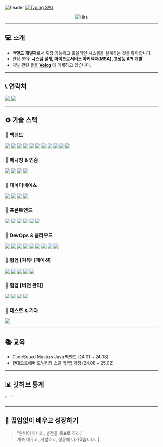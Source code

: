 ![header](https://capsule-render.vercel.app/api?type=waving&color=6994CDEE&text=&animation=twinkling&height=80)
[![Typing SVG](https://readme-typing-svg.demolab.com?font=Alkatra&weight=500&size=45&duration=3500&pause=3&color=6994CDEE&center=false&vCenter=false&multiline=true&repeat=true&width=1000&height=100&lines=Welcome+to+Zoonmy's+GitHub!🐥)](https://git.io/typing-svg)

<div align="center">
  
  [![Hits](https://hits.seeyoufarm.com/api/count/incr/badge.svg?url=https%3A%2F%2Fgithub.com%2Fpjm2571%2Fhit-counter&count_bg=%23FFB1FF&title_bg=%23C894FF&icon=github.svg&icon_color=%23000000&title=hits&edge_flat=false)](https://hits.seeyoufarm.com)
</div>

---

## 💻 소개
- **백엔드 개발자**로서 확장 가능하고 효율적인 시스템을 설계하는 것을 좋아합니다.  
- 관심 분야: **시스템 설계, 마이크로서비스 아키텍처(MSA), 고성능 API 개발**  
- 개발 관련 글을 **[Velog](https://velog.io/@pjm2571)** 에 기록하고 있습니다.
---

## 📞 연락처
<a href="mailto:pjm2571@naver.com">
  <img src="https://img.shields.io/badge/Email-D14836?style=flat-square&logo=gmail&logoColor=white">
</a>
<a href="https://velog.io/@pjm2571">
  <img src="https://img.shields.io/badge/Velog-20C997?style=flat-square&logo=velog&logoColor=white">
</a>

---

## ⚙️ 기술 스택

### 🔹 백엔드  
<img src="https://img.shields.io/badge/Java-007396?style=flat-square&logo=openjdk&logoColor=white"> <img src="https://img.shields.io/badge/Spring%20Boot-2DB400?style=flat-square&logo=springboot&logoColor=white"> <img src="https://img.shields.io/badge/Spring%20WebFlux-00ACC1?style=flat-square&logo=spring&logoColor=white"> <img src="https://img.shields.io/badge/Spring%20Cloud-8E24AA?style=flat-square&logo=spring&logoColor=white"> <img src="https://img.shields.io/badge/Spring%20Batch-FDD835?style=flat-square&logo=spring&logoColor=white"> <img src="https://img.shields.io/badge/Spring%20Event-2DB400?style=flat-square&logo=spring&logoColor=white"> <img src="https://img.shields.io/badge/Eureka%20Server%20&%20Client-5C6BC0?style=flat-square&logo=spring&logoColor=white"> <img src="https://img.shields.io/badge/Feign-009688?style=flat-square&logo=spring&logoColor=white"> <img src="https://img.shields.io/badge/Java%20Selenium-C62828?style=flat-square&logo=selenium&logoColor=white"> <img src="https://img.shields.io/badge/Jsoup-757575?style=flat-square&logo=java&logoColor=white"> <img src="https://img.shields.io/badge/Thymeleaf-9E9D24?style=flat-square&logo=thymeleaf&logoColor=white">

### 🔹 메시징 & 인증  
<img src="https://img.shields.io/badge/RabbitMQ-FF6600?style=flat-square&logo=rabbitmq&logoColor=white"> <img src="https://img.shields.io/badge/STOMP-009639?style=flat-square&logo=websocket&logoColor=white"> <img src="https://img.shields.io/badge/SSE-009639?style=flat-square&logo=websocket&logoColor=white"> <img src="https://img.shields.io/badge/Keycloak-000000?style=flat-square&logo=keycloak&logoColor=white">

### 🔹 데이터베이스  
<img src="https://img.shields.io/badge/MySQL-4479A1?style=flat-square&logo=mysql&logoColor=white"> <img src="https://img.shields.io/badge/MongoDB-47A248?style=flat-square&logo=mongodb&logoColor=white"> <img src="https://img.shields.io/badge/Redis-DC382D?style=flat-square&logo=redis&logoColor=white"> <img src="https://img.shields.io/badge/Firebase-FFCA28?style=flat-square&logo=firebase&logoColor=white">

### 🔹 프론트엔드  
<img src="https://img.shields.io/badge/HTML-E34F26?style=flat-square&logo=html5&logoColor=white"> <img src="https://img.shields.io/badge/CSS-1572B6?style=flat-square&logo=css3&logoColor=white"> <img src="https://img.shields.io/badge/JavaScript-F7DF1E?style=flat-square&logo=javascript&logoColor=black"> <img src="https://img.shields.io/badge/Svelte-FF3E00?style=flat-square&logo=svelte&logoColor=white"> <img src="https://img.shields.io/badge/TailwindCSS-06B6D4?style=flat-square&logo=tailwindcss&logoColor=white"> <img src="https://img.shields.io/badge/Bootstrap-7952B3?style=flat-square&logo=bootstrap&logoColor=white">

### 🔹 DevOps & 클라우드  
<img src="https://img.shields.io/badge/Kubernetes [EKS] -326CE5?style=flat-square&logo=kubernetes&logoColor=white"> <img src="https://img.shields.io/badge/Nginx-009639?style=flat-square&logo=nginx&logoColor=white"> <img src="https://img.shields.io/badge/Docker-2496ED?style=flat-square&logo=docker&logoColor=white">
<img src="https://img.shields.io/badge/Amazon%20EC2-FF9900?style=flat-square&logo=amazon-ec2&logoColor=white"> <img src="https://img.shields.io/badge/Amazon%20S3-569A31?style=flat-square&logo=amazon-s3&logoColor=white"> <img src="https://img.shields.io/badge/Amazon%20IAM-FF9900?style=flat-square&logo=amazonwebservices&logoColor=white"> <img src="https://img.shields.io/badge/Amazon%20ECR-FF9900?style=flat-square&logo=amazonwebservices&logoColor=white"> <img src="https://img.shields.io/badge/Amazon%20RDS-527FFF?style=flat-square&logo=amazonwebservices&logoColor=white"> <img src="https://img.shields.io/badge/Amazon%20Route53-FF9900?style=flat-square&logo=amazonwebservices&logoColor=white"> 

### 🔹 협업 [커뮤니케이션]  
<img src="https://img.shields.io/badge/Figma-0ACF83?style=flat-square&logo=figma&logoColor=white"> <img src="https://img.shields.io/badge/Discord-7289DA?style=flat-square&logo=discord&logoColor=white"> <img src="https://img.shields.io/badge/Slack-4A154B?style=flat-square&logo=slack&logoColor=white"> <img src="https://img.shields.io/badge/Jira-0052CC?style=flat-square&logo=jira&logoColor=white"> <img src="https://img.shields.io/badge/Notion-000000?style=flat-square&logo=notion&logoColor=white">

### 🔹 협업 [버전 관리]  
<img src="https://img.shields.io/badge/GitHub-181717?style=flat-square&logo=github&logoColor=white"> <img src="https://img.shields.io/badge/GitLab-FC6D26?style=flat-square&logo=gitlab&logoColor=white"> <img src="https://img.shields.io/badge/GitHub%20Actions-2088FF?style=flat-square&logo=githubactions&logoColor=white"> <img src="https://img.shields.io/badge/GitLab%20Runner-FC6D26?style=flat-square&logo=gitlab&logoColor=white">

### 🔹 테스트 & 기타  
<img src="https://img.shields.io/badge/JMeter-D22128?style=flat-square&logo=apachejmeter&logoColor=white">

---
## 📚 교육

- CodeSquad Masters Java 백엔드 (24.01 ~ 24.08)
- 현대오토에버 모빌리티 스쿨 웹/앱 과정 (24.08 ~ 25.02)


---

## 📊 깃허브 통계

<div style="display:flex; flex-direction:row;">
  <a href="https://github.com/anuraghazra/github-readme-stats">
    <img src="https://github-readme-stats.vercel.app/api?username=pjm2571&show_icons=true&theme=ambient_gradient&count_private=true" width="56%" />
  </a>
  <a href="https://github.com/anuraghazra/github-readme-stats">
    <img src="https://github-readme-stats.vercel.app/api/top-langs/?username=pjm2571&layout=compact" width="38%" />
  </a>
</div>

---

## 🚀 끊임없이 배우고 성장하기

> "완벽이 아니라, 발전을 목표로 하라."  
> 계속 배우고, 개발하고, 성장해 나가겠습니다. 🚀
